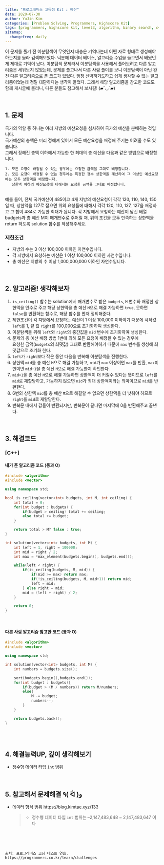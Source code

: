 ```yaml
---
title: "프로그래머스 고득점 Kit : 예산"
date: 2020-07-30
author: YuJin Kim
categories: [Problem Solving, Programmers, Highscore Kit]
tags: [programmers, highscore kit, level3, algorithm, binary search, c++]
sitemap:
  changefreq: daily
---
```


이 문제를 풀기 전 이분탐색이 무엇인지 대충은 기억나는데 어떤 자료 형태로 생성해야하는지를 몰라 검색해보았다. 덕분에 데이터 베이스, 알고리즘 수업을 들으면서 배웠던게 제대로 기억이 났다. 이분탐색 문제라서 이분탐색을 사용해서 풀어보려고 다른 알고리즘은 세워보지 않았는데, 문제를 풀고나서 다른 사람 풀이를 보니 이분탐색이 아닌 완전 다른 알고리즘으로 푼 코드가 있었다. 엄청 신박하기도하고 쉽게 생각할 수 없는 알고리즘이었는데 정말 대단하다는 생각이 들었다. 그래서 해당 알고리즘을 참고한 코드도 함께 게시글에 올리니, 다른 분들도 참고해서 보시길! (▰˘◡˘▰)  
<br/>
<br/>

## 1. 문제

국가의 역할 중 하나는 여러 지방의 예산요청을 심사하여 국가의 예산을 분배하는 것입니다.  
국가예산의 총액은 미리 정해져 있어서 모든 예산요청을 배정해 주기는 어려울 수도 있습니다.  
그래서 정해진 총액 이하에서 가능한 한 최대의 총 예산을 다음과 같은 방법으로 배정합니다.

```
1. 모든 요청이 배정될 수 있는 경우에는 요청한 금액을 그대로 배정합니다.
2. 모든 요청이 배정될 수 없는 경우에는 특정한 정수 상한액을 계산하여 그 이상인 예산요청에는 모두 상한액을 배정합니다.
   상한액 이하의 예산요청에 대해서는 요청한 금액을 그대로 배정합니다.
```

<br/>
예를 들어, 전체 국가예산이 485이고 4개 지방의 예산요청이 각각 120, 110, 140, 150일 때,  
상한액을 127로 잡으면 위의 요청들에 대해서 각각 120, 110, 127, 127을 배정하고 그 합이 484로 가능한 최대가 됩니다.  
각 지방에서 요청하는 예산이 담긴 배열 budgets과 총 예산 M이 매개변수로 주어질 때,  
위의 조건을 모두 만족하는 상한액을 return 하도록 solution 함수를 작성해주세요.

### 제한조건

- 지방의 수는 3 이상 100,000 이하인 자연수입니다.
- 각 지방에서 요청하는 예산은 1 이상 100,000 이하인 자연수입니다.
- 총 예산은 지방의 수 이상 1,000,000,000 이하인 자연수입니다.
  <br/><br/><br/>

## 2. 알고리즘! 생각해보자

1. `is_ceiling()` 함수는 solution에서 매개변수로 받은 `budgets`, `M` 변수와 배정한 상한액을 인수로 주고 해당 상한액을 총 예산 `M`으로 해결 가능하면 `true`, 못하면 `false`를 반환하는 함수로, 해당 함수를 먼저 정의해준다.
2. 제한조건이 각 지방에서 요청하는 예산이 1 이상 100,000 이하이기 때문에 시작값 `left`를 1, 끝 값 `right`를 100,000으로 초기화하여 생성한다.
3. 이분탐색을 위해 `left`와 `right`의 중간값을 `mid` 변수에 초기화하여 생성한다.
4. 문제의 총 예산 배정 방법 1번에 의해 모든 요청이 배정될 수 있는 경우에  
   요청한 금액(`budgets`의 최댓값) 그대로 반환해야하기 때문에 `max` 변수를 생성해 최댓값으로 초기화 한다.
5. `left`가 `right`보다 작은 동안 다음을 반복해 이분탐색을 진행한다.
6. 상한액 `mid`를 총 예산 `M`으로 해결 가능하고, `mid`가 `max` 이상이면 `max`를 반환, `max`미만이면 `mid+1`을 총 예산 `M`으로 해결 가능한지 확인한다.
7. `mid+1`을 총 예산 `M`으로 해결 가능하면 상한액이 더 커질수 있다는 뜻이므로 `left`를 `mid`로 재할당하고, 가능하지 않으면 `mid`가 최대 상한액이라는 의미이므로 `mid`를 반환한다.
8. 6번의 상한액 `mid`를 총 예산 `M`으로 해결할 수 없으면 상한액을 더 낮춰야 하므로 `right`를 `mid`로 재할당한다.
9. 반복문 내에서 값들이 반환되지만, 반복문이 끝나면 마지막에 0을 반환해주고 끝낸다.  
   <br/><br/>

## 3. 해결코드

### [C++]

#### 내가 푼 알고리즘 코드 (통과 O)

```c++
#include <algorithm>
#include <vector>

using namespace std;

bool is_ceiling(vector<int> budgets, int M, int ceiling) {
    int total = 0;
    for(int budget : budgets) {
        if(budget > ceiling) total += ceiling;
        else total += budget;
    }

    return total > M? false : true;
}

int solution(vector<int> budgets, int M) {
    int left = 1, right = 100000;
    int mid = right / 2;
    int max = *max_element(budgets.begin(), budgets.end());

    while(left < right) {
        if(is_ceiling(budgets, M, mid)) {
            if(mid >= max) return max;
            if(!is_ceiling(budgets, M, mid+1)) return mid;
            left = mid;
        } else right = mid;
        mid = (left + right) / 2;
    }

    return 0;
}
```

<br/>

#### 다른 사람 알고리즘 참고한 코드 (통과 O)

```c++
#include <algorithm>
#include <vector>

using namespace std;

int solution(vector<int> budgets, int M) {
    int numbers = budgets.size();

    sort(budgets.begin(),budgets.end());
    for(int budget : budgets){
        if(budget > (M / numbers)) return M/numbers;
        else{
            M -= budget;
            numbers--;
        }
    }

    return budgets.back();
}
```

<br/><br/>

## 4. 해결능력UP, 깊이 생각해보기

- 정수형 데이터 타입 `int` 범위
  <br/><br/><br/>

## 5. 참고해서 문제해결 ٩( ᐛ )و

- 데이터 형식 범위 <https://blog.kimtae.xyz/133>
  > - 정수형 데이터 타입 `int` 범위는 –2,147,483,648 ~ 2,147,483,647 이다

<br/><br/><br/>

```
출처: 프로그래머스 코딩 테스트 연습, https://programmers.co.kr/learn/challenges
```
